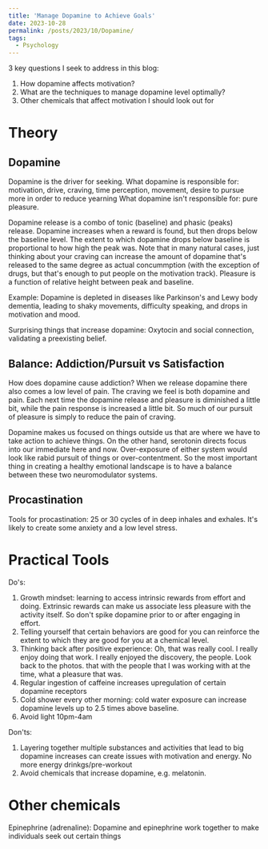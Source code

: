 ```yaml
---
title: 'Manage Dopamine to Achieve Goals'
date: 2023-10-28
permalink: /posts/2023/10/Dopamine/
tags:
  - Psychology
---
```


3 key questions I seek to address in this blog:
1. How dopamine affects motivation?
2. What are the techniques to manage dopamine level optimally?
3. Other chemicals that affect motivation I should look out for
   
Theory
======

Dopamine
------
Dopamine is the driver for seeking.
What dopamine is responsible for: motivation, drive, craving, time perception, movement, desire to pursue more in order to reduce yearning
What dopamine isn't responsible for: pure pleasure.

Dopamine release is a combo of tonic (baseline) and phasic (peaks) release.  Dopamine increases when a reward is found, but then drops below the baseline level. The extent to which dopamine drops below baseline is proportional to how high the peak was. Note that in many natural cases, just thinking about your craving can increase the amount of dopamine that's released to the same degree as actual concummption (with the exception of drugs, but that's enough to put people on the motivation track). Pleasure is a function of relative height between peak and baseline.

Example: Dopamine is depleted in diseases like Parkinson's and Lewy body dementia, leading to shaky movements, difficulty speaking, and drops in motivation and mood.

Surprising things that increase dopamine: Oxytocin and social connection, validating a preexisting belief.

Balance: Addiction/Pursuit vs Satisfaction
------
How does dopamine cause addiction? When we release dopamine there also comes a low level of pain. The craving we feel is both dopamine and pain. Each next time the dopamine release and pleasure is diminished a little bit, while the pain response is increased a little bit. So much of our pursuit of pleasure is simply to reduce the pain of craving.

Dopamine makes us focused on things outside us that are where we have to take action to achieve things. On the other hand, serotonin directs focus into our immediate here and now. Over-exposure of either system would look like rabid pursuit of things or over-contentment. So the most important thing in creating a healthy emotional landscape is to have a balance between these two neuromodulator systems.

Procastination
------
Tools for procastination: 25 or 30 cycles of in deep inhales and exhales. It's likely to create some anxiety and a low level stress. 

Practical Tools
======

Do's:
1. Growth mindset: learning to access intrinsic rewards from effort and doing. Extrinsic rewards can make us associate less pleasure with the activity itself. So don't spike dopamine prior to or after engaging in effort.
2. Telling yourself that certain behaviors are good for you can reinforce the extent to which they are good for you at a chemical level.
3. Thinking back after positive experience: Oh, that was really cool. I really enjoy doing that work. I really enjoyed the discovery, the people. Look back to the photos. 
that with the people that I was working with at the time, what a pleasure that was. 
4. Regular ingestion of caffeine increases upregulation of certain dopamine receptors
5. Cold shower every other morning: cold water exposure can increase dopamine levels up to 2.5 times above baseline.
6. Avoid light 10pm-4am

Don'ts:
1. Layering together multiple substances and activities that lead to big dopamine increases can create issues with motivation and energy. No more energy drinkgs/pre-workout
2. Avoid chemicals that increase dopamine, e.g. melatonin.

Other chemicals
======
Epinephrine (adrenaline): Dopamine and epinephrine work together to make individuals seek out certain things
